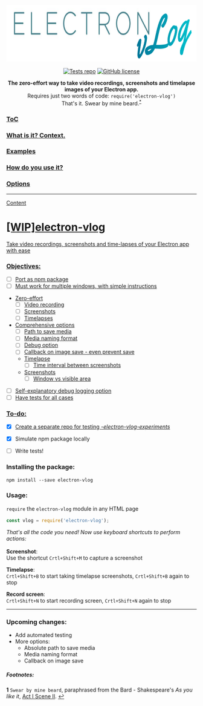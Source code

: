 <p align="center">
 <img alt="Electron vLog" src="assets/vlogLogo.png" height="150"></img>
</p>

<p align="center">
 <a href="https://github.com/CatalanCabbage/electron-vlog-experiments"><img alt="Tests repo" src="https://img.shields.io/badge/tests_repo-electron--vlog--experiments-9b94ff"></a>
 <a href="https://github.com/CatalanCabbage/electron-vlog"><img alt="GitHub license" src="https://img.shields.io/github/license/CatalanCabbage/electron-vlog?color=55b4ce"></a>
</p>

<p align="center">
 <b>The zero-effort way to take video recordings, screenshots and timelapse images of your Electron app. </b> <br>
 Requires just two words of code: <code>require('electron-vlog')</code> <br>
 That's it. Swear by mine beard.<sup id="a1"><a href="README.md#footnotes">*</sup>
</p>

### ToC
### What is it? Context.
### Examples
### How do you use it?
### Options


-----
Content
# [WIP]electron-vlog
 Take video recordings, screenshots and time-lapses of your Electron app with ease

### Objectives:
- [ ] Port as npm package
- [ ] Must work for multiple windows, with simple instructions
- Zero-effort
    - [ ] Video recording
    - [ ] Screenshots
    - [ ] Timelapses
- Comprehensive options
    - [ ] Path to save media
    - [ ] Media naming format
    - [ ] Debug option
    - [ ] Callback on image save - even prevent save
    - Timelapse
        - [ ] Time interval between screenshots 
    - Screenshots
        - [ ] Window vs visible area
- [ ] Self-explanatory debug logging option
- [ ] Have tests for all cases

### To-do:
- [x] Create a separate repo for testing *-[electron-vlog-experiments](https://github.com/CatalanCabbage/electron-vlog-experiments)*
- [x] Simulate npm package locally
- [ ] Write tests!


### Installing the package:
```shell script
npm install --save electron-vlog
```

### Usage:
`require` the `electron-vlog` module in any HTML page
````javascript
const vlog = require('electron-vlog');
````  

*That's all the code you need! Now use keyboard shortcuts to perform actions:*  
<br>
**Screenshot**:  
Use the shortcut `Crtl+Shift+M` to capture a screenshot  

**Timelapse**:  
`Crtl+Shift+B` to start taking timelapse screenshots, `Crtl+Shift+B` again to stop

**Record screen**:  
`Crtl+Shift+N` to start recording screen, `Crtl+Shift+N` again to stop

-----

### Upcoming changes:  
* Add automated testing
* More options:
    * Absolute path to save media
    * Media naming format
    * Callback on image save
    
##### Footnotes:  
<b id="f1">1</b> `Swear by mine beard`, paraphrased from the Bard - Shakespeare's *As you like it*, [Act I Scene II](https://www.opensourceshakespeare.org/views/plays/play_view.php?WorkID=asyoulikeit&Act=1&Scene=2&Scope=scene&LineHighlight=204#204). [↩](#a1)
